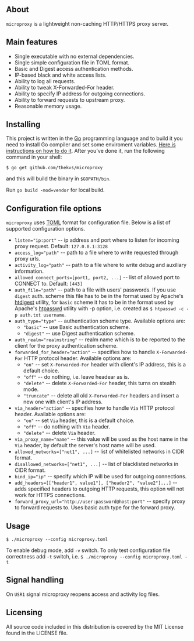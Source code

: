 ## About
`microproxy` is a lightweight non-caching HTTP/HTTPS proxy server.

## Main features
* Single executable with no external dependencies.
* Single simple configuration file in TOML format.
* Basic and Digest access authentication methods.
* IP-based black and white access lists.
* Ability to log all requests.
* Ability to tweak X-Forwarded-For header.
* Ability to specify IP address for outgoing connections.
* Ability to forward requests to upstream proxy.
* Reasonable memory usage.

## Installing
This project is written in the [Go](http://golang.org/) programming language and to build it you need to install Go compiler and set some enviroment variables. [Here is instructions on how to do it](http://golang.org/doc/install). After you've done it, run the following command in your shell:
```
$ go get github.com/thekvs/microproxy
```
and this will build the binary in `$GOPATH/bin`.

Run `go build -mod=vendor` for local build.

## Configuration file options
`microproxy` uses [TOML](https://github.com/toml-lang/toml) format for configuration file. Below is a list of supported configuration options.

* `listen="ip:port"` -- ip address and port where to listen for incoming proxy request. Default: `127.0.0.1:3128`
* `access_log="path"` -- path to a file where to write requested through proxy urls.
* `activity_log="path"` -- path to a file where to write debug and auxiliary information.
* `allowed_connect_ports=[port1, port2, ...]` -- list of allowed port to CONNECT to. Default: `[443]`
* `auth_file="path"` -- path to a file with users' passwords. If you use `digest` auth. scheme this file has to be in the format used by Apache's [htdigest](http://httpd.apache.org/docs/2.4/programs/htdigest.html) utility, for `basic` scheme it has to be in the format used by Apache's [htpasswd](http://httpd.apache.org/docs/2.4/programs/htpasswd.html) utility with -p option, i.e. created as `$ htpasswd -c -p auth.txt username`.
* `auth_type="type"` -- authentication scheme type. Available options are:
  * `"basic"` -- use Basic authentication scheme.
  * `"digest"` -- use Digest authentication scheme.
* `auth_realm="realmstring"` -- realm name which is to be reported to the client for the proxy authentication scheme.
* `forwarded_for_header="action"` -- specifies how to handle `X-Forwarded-For` HTTP protocol header. Available options are:
  * `"on"` -- set `X-Forwarded-For` header with client's IP address, this is a default choice.
  * `"off"` -- do nothing, i.e. leave headear as is.
  * `"delete"` -- delete `X-Forwarded-For` header, this turns on stealth mode.
  * `"truncate"` -- delete all old `X-Forwarded-For` headers and insert a new one with client's IP address.
* `via_header="action"` -- specifies how to handle `Via` HTTP protocol header. Available options are:
  * `"on"` -- set `Via` header, this is a default choice.
  * `"off"` -- do nothing with `Via` header.
  * `"delete"` -- delete `Via` header.
* `via_proxy_name="name"` -- this value will be used as the host name in the `Via` header, by default the server's host name will be used.
* `allowed_networks=["net1", ...]` -- list of whitelisted networks in CIDR format.
* `disallowed_networks=["net1", ...]` -- list of blacklisted networks in CIDR format.
* `bind_ip="ip"` -- specify which IP will be used for outgoing connections.
* `add_headers=[["header1", value1"], ["header2", "value2"]...]` -- adds specified headers to outgoing HTTP requests, this option will not work for HTTPS connections.
* `forward_proxy_url="http://user:password@host:port"` -- specify proxy to forward requests to. Uses basic auth type for the forward proxy.

## Usage

```
$ ./microproxy --config microproxy.toml
```

To enable debug mode, add `-v` switch. To only test configuration file correctness add `-t` switch,
i.e. `$ ./microproxy --config microproxy.toml -t`

## Signal handling
On `USR1` signal microproxy reopens access and activity log files.

## Licensing
All source code included in this distribution is covered by the MIT License found in the LICENSE file.
